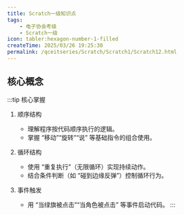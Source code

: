 ```yaml
---
title: Scratch一级知识点
tags:
    - 电子协会考级
    - Scratch一级
icon: tabler:hexagon-number-1-filled
createTime: 2025/03/26 19:25:30
permalink: /qceitseries/Scratch/Scratch1/Scratch12.html
---
```

## 核心概念
:::tip 核心掌握
1. 顺序结构
    + 理解程序按代码顺序执行的逻辑。
    + 掌握 “移动”“旋转”“说” 等基础指令的组合使用。

2. 循环结构
    + 使用 “重复执行”（无限循环）实现持续动作。
    + 结合条件判断（如 “碰到边缘反弹”）控制循环行为。

3. 事件触发
    + 用 “当绿旗被点击”“当角色被点击” 等事件启动代码。
:::
